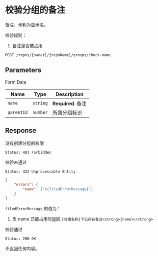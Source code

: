 # 校验分组的备注

备注，也称为显示名。

校验规则：

1. 备注是否被占用

```text
POST /repos/{owner}/{repoName}/groups/check-name
```

## Parameters

Form Data

| Name      | Type     | Description        |
| --------- | -------- | ------------------ |
| `name`    | `string` | **Required**. 备注 |
| `parentId` | `number` | 所属分组标识       |

## Response

没有创建分组的权限

```text
Status: 403 Forbidden
```

校验未通过

```text
Status: 422 Unprocessable Entity
```

```json
{
    "errors": {
        "name": ["${filedErrorMessage}"]
    }
}
```

`filedErrorMessage` 的值为：

1. 当 name 已被占用时返回 `{分组名称}下已存在备注<strong>{name}</strong>`

校验通过

```text
Status: 200 OK
```

不返回任何内容。